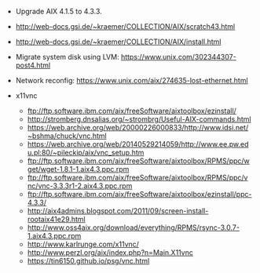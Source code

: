 




- Upgrade AIX 4.1.5 to 4.3.3.
- http://web-docs.gsi.de/~kraemer/COLLECTION/AIX/scratch43.html
- http://web-docs.gsi.de/~kraemer/COLLECTION/AIX/install.html


- Migrate system disk using LVM: https://www.unix.com/302344307-post4.html
- Network reconfig: https://www.unix.com/aix/274635-lost-ethernet.html

- x11vnc
    - ftp://ftp.software.ibm.com/aix/freeSoftware/aixtoolbox/ezinstall/
    - http://stromberg.dnsalias.org/~strombrg/Useful-AIX-commands.html
    - https://web.archive.org/web/20000226000833/http://www.idsi.net/~bshma/chuck/vnc.html
    - https://web.archive.org/web/20140529214059/http://www.ee.pw.edu.pl:80/~pileckip/aix/vnc_setup.htm
    - ftp://ftp.software.ibm.com/aix/freeSoftware/aixtoolbox/RPMS/ppc/wget/wget-1.8.1-1.aix4.3.ppc.rpm
    - ftp://ftp.software.ibm.com/aix/freeSoftware/aixtoolbox/RPMS/ppc/vnc/vnc-3.3.3r1-2.aix4.3.ppc.rpm
    - ftp://ftp.software.ibm.com/aix/freeSoftware/aixtoolbox/ezinstall/ppc-4.3.3/
    - http://aix4admins.blogspot.com/2011/09/screen-install-rootaix41e29.html
    - http://www.oss4aix.org/download/everything/RPMS/rsync-3.0.7-1.aix4.3.ppc.rpm
    - http://www.karlrunge.com/x11vnc/
    - http://www.perzl.org/aix/index.php?n=Main.X11vnc
    - https://tin6150.github.io/psg/vnc.html
